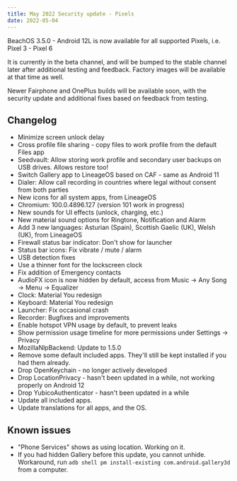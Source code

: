 ```yaml
---
title: May 2022 Security update - Pixels
date: 2022-05-04
---
```


BeachOS 3.5.0 - Android 12L is now available for all supported Pixels, i.e. Pixel 3 - Pixel 6

It is currently in the beta channel, and will be bumped to the stable channel later after additional testing and feedback. Factory images will be available at that time as well.

Newer Fairphone and OnePlus builds will be available soon, with the security update and additional fixes based on feedback from testing.

## Changelog
* Minimize screen unlock delay
* Cross profile file sharing - copy files to work profile from the default Files app
* Seedvault: Allow storing work profile and secondary user backups on USB drives. Allows restore too!
* Switch Gallery app to LineageOS based on CAF - same as Android 11
* Dialer: Allow call recording in countries where legal without consent from both parties
* New icons for all system apps, from LineageOS
* Chromium: 100.0.4896.127 (version 101 work in progress)
* New sounds for UI effects (unlock, charging, etc.)
* New material sound options for Ringtone, Notification and Alarm
* Add 3 new languages: Asturian (Spain), Scottish Gaelic (UK), Welsh (UK), from LineageOS
* Firewall status bar indicator: Don't show for launcher
* Status bar icons: Fix vibrate / mute / alarm
* USB detection fixes
* Use a thinner font for the lockscreen clock
* Fix addition of Emergency contacts
* AudioFX icon is now hidden by default, access from Music -> Any Song -> Menu -> Equalizer
* Clock: Material You redesign
* Keyboard: Material You redesign
* Launcher: Fix occasional crash
* Recorder: Bugfixes and improvements
* Enable hotspot VPN usage by default, to prevent leaks
* Show permission usage timeline for more permissions under Settings -> Privacy
* MozillaNlpBackend: Update to 1.5.0
* Remove some default included apps. They'll still be kept installed if you had them already.
* Drop OpenKeychain - no longer actively developed
* Drop LocationPrivacy - hasn't been updated in a while, not working properly on Android 12
* Drop YubicoAuthenticator - hasn't been updated in a while
* Update all included apps.
* Update translations for all apps, and the OS.

## Known issues
* "Phone Services" shows as using location. Working on it.
* If you had hidden Gallery before this update, you cannot unhide. Workaround, run `adb shell pm install-existing com.android.gallery3d` from a computer.
